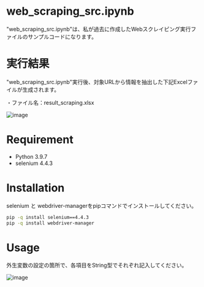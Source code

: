 # web_scraping_src.ipynb 
 
"web_scraping_src.ipynb"は、私が過去に作成したWebスクレイピング実行ファイルのサンプルコードになります。
 
# 実行結果
"web_scraping_src.ipynb"実行後、対象URLから情報を抽出した下記Excelファイルが生成されます。

・ファイル名：result_scraping.xlsx
 
![image](https://user-images.githubusercontent.com/30208963/192135377-c27b1109-279b-4254-971d-00a921795cb7.png)
 
# Requirement
 
* Python 3.9.7
* selenium 4.4.3
 
# Installation
 
selenium と webdriver-managerをpipコマンドでインストールしてください。
 
```bash
pip -q install selenium==4.4.3
pip -q install webdriver-manager
```

# Usage
 
外生変数の設定の箇所で、各項目をString型でそれぞれ記入してください。

![image](https://user-images.githubusercontent.com/30208963/192135397-17f30aec-fcd1-489b-9bf8-1d2667abb724.png)

